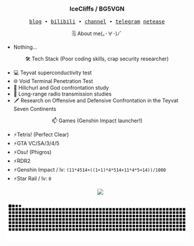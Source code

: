 <h3 align="center"> IceCliffs / BG5VGN</h3>

<p align="center">
  <samp>
    <a href="https://iloli.moe/">blog</a> ∙
    <a href="https://space.bilibili.com/28645589">bilibili</a> ∙
    <a href="https://t.me/o_OOv0">channel</a> ∙
    <a href="https://t.me/icecliffs">telegram</a>
    <a href="https://music.163.com/#/artist?id=51382584">netease</a>
  </samp>
</p>

<p align="center">
🗒 About me(｡･∀･)ﾉﾞ
</p>

- Nothing...

<p align="center">
🛠 Tech Stack (Poor coding skills, crap security researcher)
</p>

- 💻 Teyvat superconductivity test
- 🌐 Void Terminal Penetration Test
- 🔧 Hilichurl and God confrontation study
- 📡 Long-range radio transmission studies
- 🗡 Research on Offensive and Defensive Confrontation in the Teyvat Seven Continents

<p align="center">
📫 Games (Genshin Impact launcher!)
</p>

- ⚡Tetris! (Perfect Clear)
- ⚡GTA VC/SA/3/4/5
- ⚡Osu! (Phigros)
- ⚡RDR2
- ⚡Genshin Impact / lv: `(11*4514+((1+1)*4*514+11*4*5+14))/1000`
- ⚡Star Rail / lv: `0`
<p align="center">
  &emsp;
  <a href="https://github.com/icecliffs">
    <img src="https://github-profile-summary-cards.vercel.app/api/cards/profile-details?username=icecliffs&theme=monokai" />
  </a>
</p>

<picture>
  <source media="(prefers-color-scheme: dark)" srcset="https://raw.githubusercontent.com/icecliffs/icecliffs/output/github-contribution-grid-snake-dark.svg">
  <source media="(prefers-color-scheme: light)" srcset="https://raw.githubusercontent.com/icecliffs/icecliffs/output/github-contribution-grid-snake.svg">
  <img alt="github contribution grid snake animation" src="https://raw.githubusercontent.com/icecliffs/icecliffs/output/github-contribution-grid-snake.svg">
</picture>
